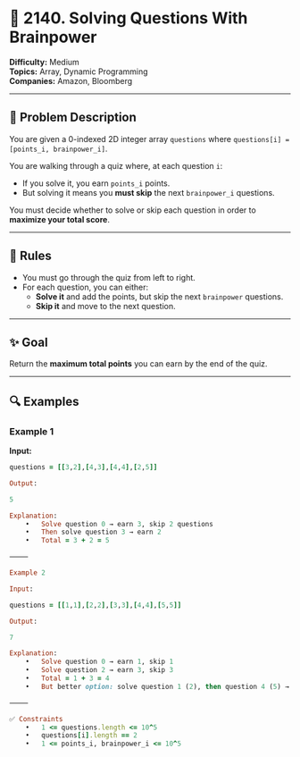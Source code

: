 # 🧠 2140. Solving Questions With Brainpower

**Difficulty:** Medium  
**Topics:** Array, Dynamic Programming  
**Companies:** Amazon, Bloomberg

---

## 📝 Problem Description

You are given a 0-indexed 2D integer array `questions` where `questions[i] = [points_i, brainpower_i]`.

You are walking through a quiz where, at each question `i`:

- If you solve it, you earn `points_i` points.
- But solving it means you **must skip** the next `brainpower_i` questions.

You must decide whether to solve or skip each question in order to **maximize your total score**.

---

## 🔁 Rules

- You must go through the quiz from left to right.
- For each question, you can either:
  - **Solve it** and add the points, but skip the next `brainpower` questions.
  - **Skip it** and move to the next question.

---

## ✨ Goal

Return the **maximum total points** you can earn by the end of the quiz.

---

## 🔍 Examples

### Example 1

**Input:**

```ruby
questions = [[3,2],[4,3],[4,4],[2,5]]

Output:

5

Explanation:
	•	Solve question 0 → earn 3, skip 2 questions
	•	Then solve question 3 → earn 2
	•	Total = 3 + 2 = 5

⸻

Example 2

Input:

questions = [[1,1],[2,2],[3,3],[4,4],[5,5]]

Output:

7

Explanation:
	•	Solve question 0 → earn 1, skip 1
	•	Solve question 2 → earn 3, skip 3
	•	Total = 1 + 3 = 4
	•	But better option: solve question 1 (2), then question 4 (5) → total = 7

⸻

✅ Constraints
	•	1 <= questions.length <= 10^5
	•	questions[i].length == 2
	•	1 <= points_i, brainpower_i <= 10^5